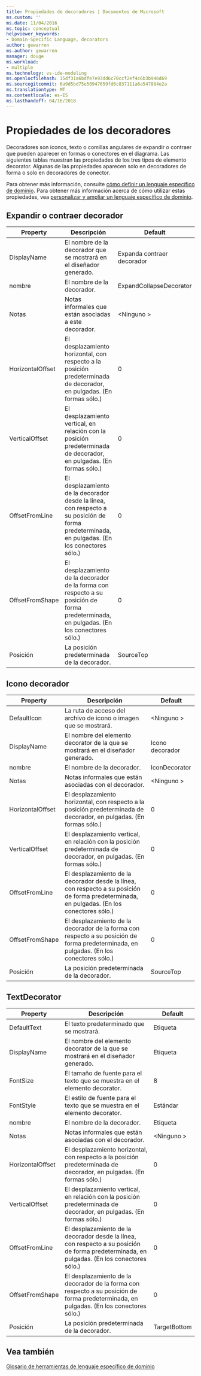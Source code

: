```yaml
---
title: Propiedades de decoradores | Documentos de Microsoft
ms.custom: ''
ms.date: 11/04/2016
ms.topic: conceptual
helpviewer_keywords:
- Domain-Specific Language, decorators
author: gewarren
ms.author: gewarren
manager: douge
ms.workload:
- multiple
ms.technology: vs-ide-modeling
ms.openlocfilehash: 15df31a6bdfe7e93dd6c70ccf2ef4c6b3b946d69
ms.sourcegitcommit: 6a9d5bd75e50947659fd6c837111a6a547884e2a
ms.translationtype: MT
ms.contentlocale: es-ES
ms.lasthandoff: 04/16/2018
---
```

# <a name="properties-of-decorators"></a>Propiedades de los decoradores
Decoradores son iconos, texto o comillas angulares de expandir o contraer que pueden aparecer en formas o conectores en el diagrama. Las siguientes tablas muestran las propiedades de los tres tipos de elemento decorator. Algunas de las propiedades aparecen solo en decoradores de forma o solo en decoradores de conector.  
  
 Para obtener más información, consulte [cómo definir un lenguaje específico de dominio](../modeling/how-to-define-a-domain-specific-language.md). Para obtener más información acerca de cómo utilizar estas propiedades, vea [personalizar y ampliar un lenguaje específico de dominio](../modeling/customizing-and-extending-a-domain-specific-language.md).  
  
## <a name="expandcollapse-decorator"></a>Expandir o contraer decorador  
  
|Property|Descripción|Default|  
|--------------|-----------------|-------------|  
|DisplayName|El nombre de la decorador que se mostrará en el diseñador generado.|Expanda contraer decorador|  
|nombre|El nombre de la decorador.|ExpandCollapseDecorator|  
|Notas|Notas informales que están asociadas a este decorador.|\<Ninguno >|  
|HorizontalOffset|El desplazamiento horizontal, con respecto a la posición predeterminada de decorador, en pulgadas. (En formas sólo.)|0|  
|VerticalOffset|El desplazamiento vertical, en relación con la posición predeterminada de decorador, en pulgadas. (En formas sólo.)|0|  
|OffsetFromLine|El desplazamiento de la decorador desde la línea, con respecto a su posición de forma predeterminada, en pulgadas. (En los conectores sólo.)|0|  
|OffsetFromShape|El desplazamiento de la decorador de la forma con respecto a su posición de forma predeterminada, en pulgadas. (En los conectores sólo.)|0|  
|Posición|La posición predeterminada de la decorador.|SourceTop|  
  
## <a name="icon-decorator"></a>Icono decorador  
  
|Property|Descripción|Default|  
|--------------|-----------------|-------------|  
|DefaultIcon|La ruta de acceso del archivo de icono o imagen que se mostrará.|\<Ninguno >|  
|DisplayName|El nombre del elemento decorator de la que se mostrará en el diseñador generado.|Icono decorador|  
|nombre|El nombre de la decorador.|IconDecorator|  
|Notas|Notas informales que están asociadas con el decorador.|\<Ninguno >|  
|HorizontalOffset|El desplazamiento horizontal, con respecto a la posición predeterminada de decorador, en pulgadas. (En formas sólo.)|0|  
|VerticalOffset|El desplazamiento vertical, en relación con la posición predeterminada de decorador, en pulgadas. (En formas sólo.)|0|  
|OffsetFromLine|El desplazamiento de la decorador desde la línea, con respecto a su posición de forma predeterminada, en pulgadas. (En los conectores sólo.)|0|  
|OffsetFromShape|El desplazamiento de la decorador de la forma con respecto a su posición de forma predeterminada, en pulgadas. (En los conectores sólo.)|0|  
|Posición|La posición predeterminada de la decorador.|SourceTop|  
  
## <a name="textdecorator"></a>TextDecorator  
  
|Property|Descripción|Default|  
|--------------|-----------------|-------------|  
|DefaultText|El texto predeterminado que se mostrará.|Etiqueta|  
|DisplayName|El nombre del elemento decorator de la que se mostrará en el diseñador generado.|Etiqueta|  
|FontSize|El tamaño de fuente para el texto que se muestra en el elemento decorator.|8|  
|FontStyle|El estilo de fuente para el texto que se muestra en el elemento decorator.|Estándar|  
|nombre|El nombre de la decorador.|Etiqueta|  
|Notas|Notas informales que están asociadas con el decorador.|\<Ninguno >|  
|HorizontalOffset|El desplazamiento horizontal, con respecto a la posición predeterminada de decorador, en pulgadas. (En formas sólo.)|0|  
|VerticalOffset|El desplazamiento vertical, en relación con la posición predeterminada de decorador, en pulgadas. (En formas sólo.)|0|  
|OffsetFromLine|El desplazamiento de la decorador desde la línea, con respecto a su posición de forma predeterminada, en pulgadas. (En los conectores sólo.)|0|  
|OffsetFromShape|El desplazamiento de la decorador de la forma con respecto a su posición de forma predeterminada, en pulgadas. (En los conectores sólo.)|0|  
|Posición|La posición predeterminada de la decorador.|TargetBottom|  
  
## <a name="see-also"></a>Vea también  
 [Glosario de herramientas de lenguaje específico de dominio](http://msdn.microsoft.com/ca5e84cb-a315-465c-be24-76aa3df276aa)